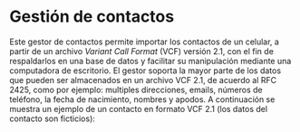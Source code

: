 # Gestión de contactos

Este gestor de contactos permite importar los contactos de un celular, a partir de un archivo _Variant Call Format_ (VCF) versión 2.1, con el fin de respaldarlos en una base de datos y facilitar su manipulación mediante una computadora de escritorio. El gestor soporta la mayor parte de los datos que pueden ser almacenados en un archivo VCF 2.1, de acuerdo al RFC 2425, como por ejemplo: multiples direcciones, emails, números de teléfono, la fecha de nacimiento, nombres y apodos. A continuación se muestra un ejemplo de un contacto en formato VCF 2.1 (los datos del contacto son ficticios):
